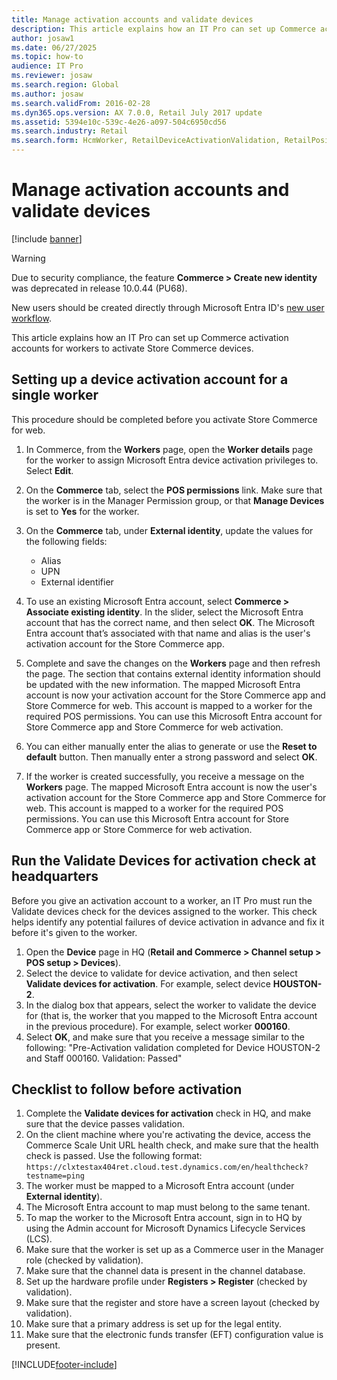 ```yaml
---
title: Manage activation accounts and validate devices
description: This article explains how an IT Pro can set up Commerce activation accounts for workers to activate Store Commerce devices.
author: josaw1
ms.date: 06/27/2025
ms.topic: how-to
audience: IT Pro
ms.reviewer: josaw
ms.search.region: Global
ms.author: josaw
ms.search.validFrom: 2016-02-28
ms.dyn365.ops.version: AX 7.0.0, Retail July 2017 update
ms.assetid: 5394e10c-539c-4e26-a097-504c6950cd56
ms.search.industry: Retail
ms.search.form: HcmWorker, RetailDeviceActivationValidation, RetailPositionPosPermission
---
```


# Manage activation accounts and validate devices

[!include [banner](../includes/banner.md)]
> [!WARNING]
> Due to security compliance, the feature **Commerce \> Create new identity** was deprecated in release 10.0.44 (PU68).
> 
> New users should be created directly through Microsoft Entra ID's [new user workflow](https://entra.microsoft.com/#view/Microsoft_AAD_UsersAndTenants/CreateUser.ReactView).

This article explains how an IT Pro can set up Commerce activation accounts for workers to activate Store Commerce devices.

## Setting up a device activation account for a single worker

This procedure should be completed before you activate Store Commerce for web.

1. In Commerce, from the **Workers** page, open the **Worker details** page for the worker to assign Microsoft Entra device activation privileges to. Select **Edit**.
2. On the **Commerce** tab, select the **POS permissions** link. Make sure that the worker is in the Manager Permission group, or that **Manage Devices** is set to **Yes** for the worker.
3. On the **Commerce** tab, under **External identity**, update the values for the following fields:

    - Alias
    - UPN
    - External identifier

4. To use an existing Microsoft Entra account, select **Commerce \> Associate existing identity**. In the slider, select the Microsoft Entra account that has the correct name, and then select **OK**. The Microsoft Entra account that’s associated with that name and alias is the user's activation account for the Store Commerce app.
5. Complete and save the changes on the **Workers** page and then refresh the page. The section that contains external identity information should be updated with the new information. The mapped Microsoft Entra account is now your activation account for the Store Commerce app and Store Commerce for web. This account is mapped to a worker for the required POS permissions. You can use this Microsoft Entra account for Store Commerce app and Store Commerce for web activation.
6. You can either manually enter the alias to generate or use the **Reset to default** button. Then manually enter a strong password and select **OK**.
7. If the worker is created successfully, you receive a message on the **Workers** page. The mapped Microsoft Entra account is now the user's activation account for the Store Commerce app and Store Commerce for web. This account is mapped to a worker for the required POS permissions. You can use this Microsoft Entra account for Store Commerce app or Store Commerce for web activation.

## Run the Validate Devices for activation check at headquarters

Before you give an activation account to a worker, an IT Pro must run the Validate devices check for the devices assigned to the worker. This check helps identify any potential failures of device activation in advance and fix it before it's given to the worker.

1. Open the **Device** page in HQ (**Retail and Commerce \> Channel setup \> POS setup \> Devices**).
2. Select the device to validate for device activation, and then select **Validate devices for activation**. For example, select device **HOUSTON-2**.
3. In the dialog box that appears, select the worker to validate the device for (that is, the worker that you mapped to the Microsoft Entra account in the previous procedure). For example, select worker **000160**.
4. Select **OK**, and make sure that you receive a message similar to the following: "Pre-Activation validation completed for Device HOUSTON-2 and Staff 000160. Validation: Passed"

## Checklist to follow before activation

1. Complete the **Validate devices for activation** check in HQ, and make sure that the device passes validation.
2. On the client machine where you're activating the device, access the Commerce Scale Unit URL health check, and make sure that the health check is passed. Use the following format: `https://clxtestax404ret.cloud.test.dynamics.com/en/healthcheck?testname=ping`
3. The worker must be mapped to a Microsoft Entra account (under **External identity**).
4. The Microsoft Entra account to map must belong to the same tenant.
5. To map the worker to the Microsoft Entra account, sign in to HQ by using the Admin account for Microsoft Dynamics Lifecycle Services (LCS).
6. Make sure that the worker is set up as a Commerce user in the Manager role (checked by validation).
7. Make sure that the channel data is present in the channel database.
8. Set up the hardware profile under **Registers \> Register** (checked by validation).
9. Make sure that the register and store have a screen layout (checked by validation).
10. Make sure that a primary address is set up for the legal entity.
11. Make sure that the electronic funds transfer (EFT) configuration value is present.


[!INCLUDE[footer-include](../../includes/footer-banner.md)]
